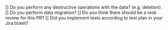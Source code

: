 [] Do you perform any destructive operations with the data? (e.g. deletion)
[] Do you perform data migration?
[] Do you think there should be a mob review for this PR?
[] Did you implement tests according to test plan in your Jira ticket?
